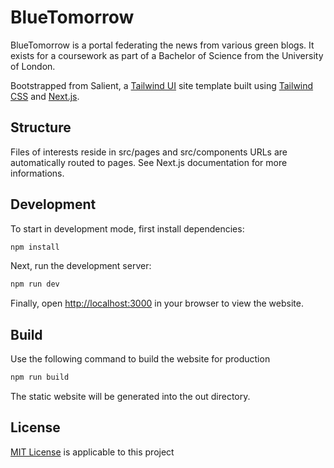 # BlueTomorrow

BlueTomorrow is a portal federating the news from various green blogs. It exists for a coursework as part of a Bachelor of Science from the University of London.

Bootstrapped from Salient, a [Tailwind UI](https://tailwindui.com) site template built using [Tailwind CSS](https://tailwindcss.com) and [Next.js](https://nextjs.org).


## Structure

Files of interests reside in src/pages and src/components
URLs are automatically routed to pages.
See Next.js documentation for more informations.
## Development

To start in development mode, first install dependencies:

```bash
npm install
```

Next, run the development server:

```bash
npm run dev
```

Finally, open [http://localhost:3000](http://localhost:3000) in your browser to view the website.

## Build

Use the following command to build the website for production

```bash
npm run build
```

The static website will be generated into the out directory.

## License
[MIT License](https://opensource.org/licenses/MIT) is applicable to this project

